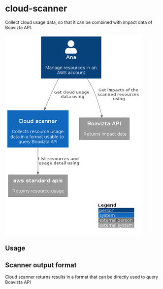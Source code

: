 # cloud-scanner

Collect cloud usage data, so that it can be combined with impact data of Boavizta API.

![Get a scan o](docs/out/../../out/docs/cloud-scanner-system-in-context/cloud-scanner-system-in-context.png)

## Usage

## Scanner output format

Cloud scanner returns results in a format that can be directly used to query Boavizta API
